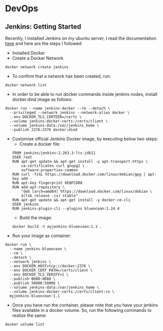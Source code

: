# DevOps

## Jenkins: Getting Started

Recently, I installed Jenkins on my ubuntu server, I read the documentation [here](https://www.jenkins.io/doc/book/installing/docker/) and here are the steps I followed:

- Installed Docker
- Create a Docker Network
````shell
docker network create jenkins
````

- To confirm that a network has been created, run:
````shell
docker network list
````

- In order to be able to run docker commands inside jenkins nodes, install docker:dind image as follows:
````shell
docker run --name jenkins-docker --rm --detach \
  --privileged --network jenkins --network-alias docker \
  --env DOCKER_TLS_CERTDIR=/certs \
  --volume jenkins-docker-certs:/certs/client \
  --volume jenkins-data:/var/jenkins_home \
  --publish 2376:2376 docker:dind
````

- Customise official Jenkins Docker image, by executing below two steps:
    - Create a docker file:
    ````shell
    FROM jenkins/jenkins:2.263.3-lts-jdk11
    USER root
    RUN apt-get update && apt-get install -y apt-transport-https \
        ca-certificates curl gnupg2 \
        software-properties-common
    RUN curl -fsSL https://download.docker.com/linux/debian/gpg | apt-key add -
    RUN apt-key fingerprint 0EBFCD88
    RUN add-apt-repository \
        "deb [arch=amd64] https://download.docker.com/linux/debian \
        $(lsb_release -cs) stable"
    RUN apt-get update && apt-get install -y docker-ce-cli
    USER jenkins
    RUN jenkins-plugin-cli --plugins blueocean:1.24.4
    ````
    - Build the image:
    ````shell
    docker build -t myjenkins-blueocean:1.1 .
    ````
- Run your image as container:
````
docker run \
  --name jenkins-blueocean \
  --rm \
  --detach \
  --network jenkins \
  --env DOCKER_HOST=tcp://docker:2376 \
  --env DOCKER_CERT_PATH=/certs/client \
  --env DOCKER_TLS_VERIFY=1 \
  --publish 8080:8080 \
  --publish 50000:50000 \
  --volume jenkins-data:/var/jenkins_home \
  --volume jenkins-docker-certs:/certs/client:ro \
  myjenkins-blueocean:1.1
````
- Once you have run the container, please note that you have your jenkins files available in a docker volume. So, run the following commands to realize the same:
````shell
docker volume list
````
